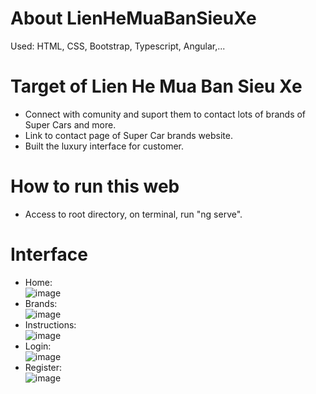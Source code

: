 # **About LienHeMuaBanSieuXe**

Used: HTML, CSS, Bootstrap, Typescript, Angular,...

# **Target of Lien He Mua Ban Sieu Xe**

- Connect with comunity and suport them to contact lots of brands of Super Cars and more.
- Link to contact page of Super Car brands website.
- Built the luxury interface for customer.

# **How to run this web**

- Access to root directory, on terminal, run "ng serve". 

# **Interface**

- Home:</br> ![image](https://github.com/user-attachments/assets/da7ac44d-2d1f-4cb8-9986-80177280c41b)</br>
- Brands:</br> ![image](https://github.com/user-attachments/assets/c084730e-1512-48e7-bfef-fbd3a253daba)</br>
- Instructions:</br> ![image](https://github.com/user-attachments/assets/67eef335-2b48-43ed-9f31-9543f0b43756)</br>
- Login:</br> ![image](https://github.com/user-attachments/assets/6a5552a8-348b-4301-bed9-54594dba0358)</br>
- Register:</br> ![image](https://github.com/user-attachments/assets/ad97c257-72f5-4359-8cea-19202d19f383)</br>

